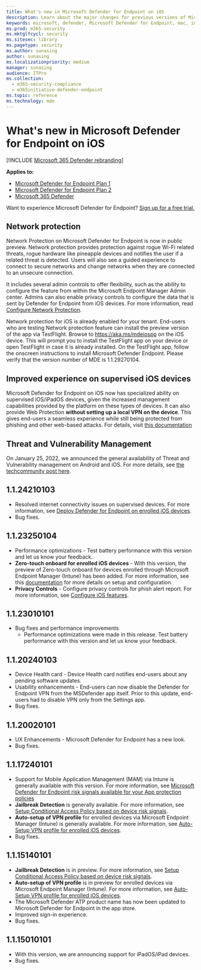 ```yaml
---
title: What's new in Microsoft Defender for Endpoint on iOS
description: Learn about the major changes for previous versions of Microsoft Defender for Endpoint on iOS.
keywords: microsoft, defender, Microsoft Defender for Endpoint, mac, installation, macos, whatsnew
ms.prod: m365-security
ms.mktglfcycl: security
ms.sitesec: library
ms.pagetype: security
ms.author: sunasing
author: sunasing
ms.localizationpriority: medium
manager: sunasing
audience: ITPro
ms.collection: 
  - m365-security-compliance
  - m365initiative-defender-endpoint
ms.topic: reference
ms.technology: mde
---
```


# What's new in Microsoft Defender for Endpoint on iOS

[!INCLUDE [Microsoft 365 Defender rebranding](../../includes/microsoft-defender.md)]

**Applies to:**
- [Microsoft Defender for Endpoint Plan 1](https://go.microsoft.com/fwlink/p/?linkid=2154037)
- [Microsoft Defender for Endpoint Plan 2](https://go.microsoft.com/fwlink/p/?linkid=2154037)
- [Microsoft 365 Defender](https://go.microsoft.com/fwlink/?linkid=2118804)

Want to experience Microsoft Defender for Endpoint? [Sign up for a free trial.](https://signup.microsoft.com/create-account/signup?products=7f379fee-c4f9-4278-b0a1-e4c8c2fcdf7e&ru=https://aka.ms/MDEp2OpenTrial?ocid=docs-wdatp-exposedapis-abovefoldlink)

## Network protection
Network Protection on Microsoft Defender for Endpoint is now in public preview. Network protection provides protection against rogue Wi-Fi related threats, rogue hardware like pineapple devices and notifies the user if a related threat is detected. Users will also see a guided experience to connect to secure networks and change networks when they are connected to an unsecure connection.

It includes several admin controls to offer flexibility, such as the ability to configure the feature from within the Microsoft Endpoint Manager Admin center. Admins can also enable privacy controls to configure the data that is sent by Defender for Endpoint from iOS devices. For more information, read [Configure Network Protection]().

Network protection for iOS is already enabled for your tenant. End-users who are testing Network protection feature can install the preview version of the app via TestFlight. Browse to https://aka.ms/mdeiospp on the iOS device. This will prompt you to install the TestFlight app on your device or open TestFlight in case it is already installed. On the TestFlight app, follow the onscreen instructions to install Microsoft Defender Endpoint. Please verify that the version number of MDE is 1.1.29270104.


## Improved experience on supervised iOS devices

Microsoft Defender for Endpoint on iOS now has specialized ability on supervised iOS/iPadOS devices, given the increased management capabilities provided by the platform on these types of devices. It can also provide Web Protection **without setting up a local VPN on the device**. This gives end-users a seamless experience while still being protected from phishing and other web-based attacks. For details, visit [this documentation](ios-install.md#complete-deployment-for-supervised-devices)

## Threat and Vulnerability Management

On January 25, 2022, we announced the general availability of Threat and Vulnerability management on Android and iOS. For more details, see [the techcommunity post here](https://techcommunity.microsoft.com/t5/microsoft-defender-for-endpoint/announcing-general-availability-of-vulnerability-management/ba-p/3071663).

## 1.1.24210103

- Resolved internet connectivity issues on supervised devices. For more information, see [Deploy Defender for Endpoint on enrolled iOS devices](ios-install.md).
- Bug fixes.

## 1.1.23250104

- Performance optimizations - Test battery performance with this version and let us know your feedback.
- **Zero-touch onboard for enrolled iOS devices** - With this version, the preview of Zero-touch onboard for devices enrolled through Microsoft Endpoint Manager (Intune) has been added. For more information, see this [documentation](ios-install.md#zero-touch-onboarding-of-microsoft-defender-for-endpoint-preview) for more details on setup and configuration.
- **Privacy Controls** - Configure privacy controls for phish alert report. For more information, see [Configure iOS features](ios-configure-features.md).

## 1.1.23010101

- Bug fixes and performance improvements 
  - Performance optimizations were made in this release. Test battery performance with this version and let us know your feedback.

## 1.1.20240103
- Device Health card - Device Health card notifies end-users about any pending software updates.
- Usability enhancements - End-users can now disable the Defender for Endpoint VPN from the MSDefender app itself. Prior to this update, end-users had to disable VPN only from the Settings app.
- Bug fixes.

## 1.1.20020101
- UX Enhancements - Microsoft Defender for Endpoint has a new look.
- Bug fixes.

## 1.1.17240101
- Support for Mobile Application Management (MAM) via Intune is generally available with this version. For more information, see [Microsoft Defender for Endpoint risk signals available for your App protection policies](https://techcommunity.microsoft.com/t5/intune-customer-success/microsoft-defender-for-endpoint-risk-signals-available-for-your/ba-p/2186322)
- **Jailbreak Detection** is generally available. For more information, see [Setup Conditional Access Policy based on device risk signals](ios-configure-features.md#conditional-access-with-defender-for-endpoint-on-ios).
- **Auto-setup of VPN profile** for enrolled devices via Microsoft Endpoint Manager (Intune) is generally available. For more information, see [Auto-Setup VPN profile for enrolled iOS devices](ios-install.md#auto-onboarding-of-vpn-profile-simplified-onboarding).
- Bug fixes.

## 1.1.15140101

- **Jailbreak Detection** is in preview. For more information, see [Setup Conditional Access Policy based on device risk signals](ios-configure-features.md#conditional-access-with-defender-for-endpoint-on-ios).
- **Auto-setup of VPN profile** is in preview for enrolled devices via Microsoft Endpoint Manager (Intune). For more information, see [Auto-Setup VPN profile for enrolled iOS devices](ios-install.md#auto-onboarding-of-vpn-profile-simplified-onboarding).
- The Microsoft Defender ATP product name has now been updated to Microsoft Defender for Endpoint in the app store.
- Improved sign-in experience.
- Bug fixes.

## 1.1.15010101

- With this version, we are announcing support for iPadOS/iPad devices.
- Bug fixes.
